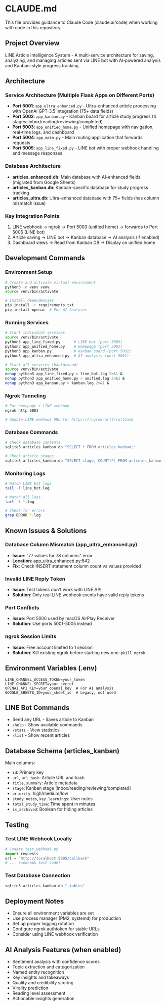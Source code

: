 # CLAUDE.md

This file provides guidance to Claude Code (claude.ai/code) when working with code in this repository.

## Project Overview

LINE Article Intelligence System - A multi-service architecture for saving, analyzing, and managing articles sent via LINE bot with AI-powered analysis and Kanban-style progress tracking.

## Architecture

### Service Architecture (Multiple Flask Apps on Different Ports)

- **Port 5001**: `app_ultra_enhanced.py` - Ultra-enhanced article processing with OpenAI GPT-3.5 integration (75+ data fields)
- **Port 5002**: `app_kanban.py` - Kanban board for article study progress (4 stages: inbox/reading/reviewing/completed)
- **Port 5003**: `app_unified_home.py` - Unified homepage with navigation, real-time logs, and dashboard
- **Port 5004**: `app_main.py` - Main routing application that forwards requests
- **Port 5005**: `app_line_fixed.py` - LINE bot with proper webhook handling and message responses

### Database Architecture

- **articles_enhanced.db**: Main database with AI-enhanced fields (migrated from Google Sheets)
- **articles_kanban.db**: Kanban-specific database for study progress tracking
- **articles_ultra.db**: Ultra-enhanced database with 75+ fields (has column mismatch issue)

### Key Integration Points

1. LINE webhook → ngrok → Port 5003 (unified home) → forwards to Port 5005 (LINE bot)
2. Article saving → LINE bot → Kanban database → AI analysis (if enabled)
3. Dashboard views → Read from Kanban DB → Display on unified home

## Development Commands

### Environment Setup
```bash
# Create and activate virtual environment
python3 -m venv venv
source venv/bin/activate

# Install dependencies
pip install -r requirements.txt
pip install openai  # For AI features
```

### Running Services
```bash
# Start individual services
source venv/bin/activate
python3 app_line_fixed.py      # LINE bot (port 5005)
python3 app_unified_home.py    # Homepage (port 5003)
python3 app_kanban.py          # Kanban board (port 5002)
python3 app_ultra_enhanced.py  # AI analysis (port 5001)

# Start all services (background)
source venv/bin/activate
nohup python3 app_line_fixed.py > line_bot.log 2>&1 &
nohup python3 app_unified_home.py > unified.log 2>&1 &
nohup python3 app_kanban.py > kanban.log 2>&1 &
```

### Ngrok Tunneling
```bash
# For homepage + LINE webhook
ngrok http 5003

# Update LINE webhook URL to: https://[ngrok-url]/callback
```

### Database Commands
```bash
# Check database contents
sqlite3 articles_kanban.db "SELECT * FROM articles_kanban;"

# Check article stages
sqlite3 articles_kanban.db "SELECT stage, COUNT(*) FROM articles_kanban GROUP BY stage;"
```

### Monitoring Logs
```bash
# Watch LINE bot logs
tail -f line_bot.log

# Watch all logs
tail -f *.log

# Check for errors
grep ERROR *.log
```

## Known Issues & Solutions

### Database Column Mismatch (app_ultra_enhanced.py)
- **Issue**: "77 values for 78 columns" error
- **Location**: app_ultra_enhanced.py:542
- **Fix**: Check INSERT statement column count vs values provided

### Invalid LINE Reply Token
- **Issue**: Test tokens don't work with LINE API
- **Solution**: Only real LINE webhook events have valid reply tokens

### Port Conflicts
- **Issue**: Port 5000 used by macOS AirPlay Receiver
- **Solution**: Use ports 5001-5005 instead

### ngrok Session Limits
- **Issue**: Free account limited to 1 session
- **Solution**: Kill existing ngrok before starting new one: `pkill ngrok`

## Environment Variables (.env)

```
LINE_CHANNEL_ACCESS_TOKEN=your_token
LINE_CHANNEL_SECRET=your_secret
OPENAI_API_KEY=your_openai_key  # For AI analysis
GOOGLE_SHEETS_ID=your_sheet_id  # Legacy, not used
```

## LINE Bot Commands

- Send any URL - Saves article to Kanban
- `/help` - Show available commands
- `/stats` - View statistics
- `/list` - Show recent articles

## Database Schema (articles_kanban)

Main columns:
- `id`: Primary key
- `url`, `url_hash`: Article URL and hash
- `title`, `summary`: Article metadata
- `stage`: Kanban stage (inbox/reading/reviewing/completed)
- `priority`: high/medium/low
- `study_notes`, `key_learnings`: User notes
- `total_study_time`: Time spent in minutes
- `is_archived`: Boolean for hiding articles

## Testing

### Test LINE Webhook Locally
```python
# Create test_webhook.py
import requests
url = "http://localhost:5005/callback"
# ... (webhook test code)
```

### Test Database Connection
```bash
sqlite3 articles_kanban.db ".tables"
```

## Deployment Notes

- Ensure all environment variables are set
- Use process manager (PM2, systemd) for production
- Set up proper logging rotation
- Configure ngrok authtoken for stable URLs
- Consider using LINE webhook verification

## AI Analysis Features (when enabled)

- Sentiment analysis with confidence scores
- Topic extraction and categorization
- Named entity recognition
- Key insights and takeaways
- Quality and credibility scoring
- Virality prediction
- Reading level assessment
- Actionable insights generation